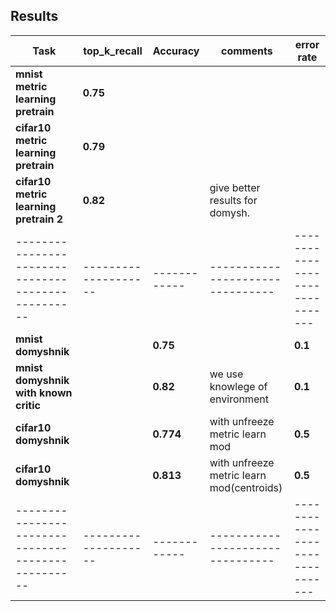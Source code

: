 ## Results 

Task                                              |    top_k_recall    |  Accuracy  |           comments             |           error rate           |
--------------------------------------------------| ------------------ | ---------- | -------------------------------| -------------------------------|
**mnist metric learning pretrain**                | **0.75**           |            |                                |
**cifar10 metric learning pretrain**              | **0.79**           |            |                                |
**cifar10 metric learning pretrain 2**            | **0.82**           |            | give better results for domysh.|
--------------------------------------------------|--------------------|------------|--------------------------------| -------------------------------|
**mnist domyshnik**                               |                    | **0.75**   |                                |             **0.1**            |
**mnist domyshnik with known critic**             |                    | **0.82**   | we use knowlege of environment |             **0.1**            |
**cifar10 domyshnik**                             |                    | **0.774**  | with unfreeze  metric learn mod|             **0.5**            |
**cifar10 domyshnik**                             |                    | **0.813**  | with unfreeze  metric learn mod(centroids)|  **0.5**            |
--------------------------------------------------|--------------------|------------|--------------------------------| -------------------------------|